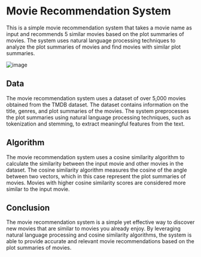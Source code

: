 # Movie Recommendation System

This is a simple movie recommendation system that takes a movie name as input and recommends 5 similar movies based on the plot summaries of movies. The system uses natural language processing techniques to analyze the plot summaries of movies and find movies with similar plot summaries.

![image](https://user-images.githubusercontent.com/105923165/232393722-10836c27-4eed-45ee-b8f5-27bc0fe593c0.png)

## Data

The movie recommendation system uses a dataset of over 5,000 movies obtained from the TMDB dataset. The dataset contains information on the title, genres, and plot summaries of the movies. The system preprocesses the plot summaries using natural language processing techniques, such as tokenization and stemming, to extract meaningful features from the text.

## Algorithm

The movie recommendation system uses a cosine similarity algorithm to calculate the similarity between the input movie and other movies in the dataset. The cosine similarity algorithm measures the cosine of the angle between two vectors, which in this case represent the plot summaries of movies. Movies with higher cosine similarity scores are considered more similar to the input movie.

## Conclusion

The movie recommendation system is a simple yet effective way to discover new movies that are similar to movies you already enjoy. By leveraging natural language processing and cosine similarity algorithms, the system is able to provide accurate and relevant movie recommendations based on the plot summaries of movies.
